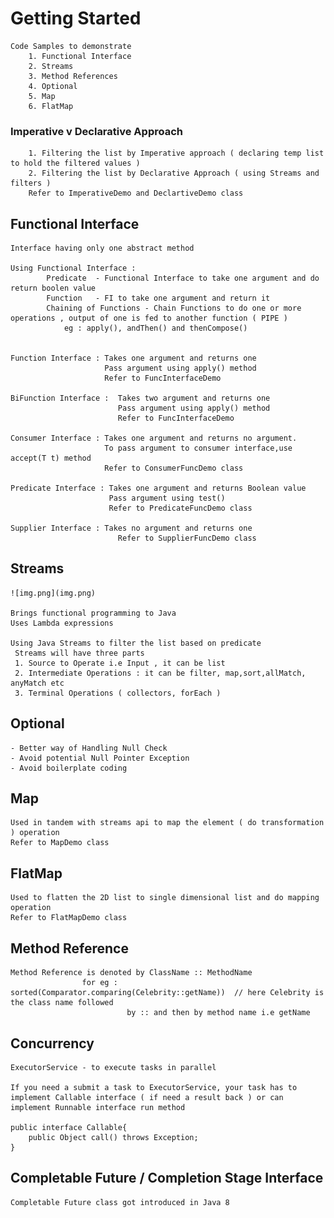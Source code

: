# Getting Started

    Code Samples to demonstrate
        1. Functional Interface
        2. Streams
        3. Method References
        4. Optional 
        5. Map
        6. FlatMap

### Imperative v Declarative Approach

	    1. Filtering the list by Imperative approach ( declaring temp list to hold the filtered values )
        2. Filtering the list by Declarative Approach ( using Streams and filters )
        Refer to ImperativeDemo and DeclartiveDemo class

## Functional Interface

    Interface having only one abstract method

    Using Functional Interface :
            Predicate  - Functional Interface to take one argument and do return boolen value
            Function   - FI to take one argument and return it
            Chaining of Functions - Chain Functions to do one or more operations , output of one is fed to another function ( PIPE )
                eg : apply(), andThen() and thenCompose()
                
    
    Function Interface : Takes one argument and returns one
                         Pass argument using apply() method
                         Refer to FuncInterfaceDemo

    BiFunction Interface :  Takes two argument and returns one 
                            Pass argument using apply() method
                            Refer to FuncInterfaceDemo

    Consumer Interface : Takes one argument and returns no argument. 
                         To pass argument to consumer interface,use accept(T t) method
                         Refer to ConsumerFuncDemo class
    
    Predicate Interface : Takes one argument and returns Boolean value
                          Pass argument using test()
                          Refer to PredicateFuncDemo class
    
    Supplier Interface : Takes no argument and returns one
                            Refer to SupplierFuncDemo class

## Streams 

    ![img.png](img.png)
    
    Brings functional programming to Java
    Uses Lambda expressions

    Using Java Streams to filter the list based on predicate
     Streams will have three parts
     1. Source to Operate i.e Input , it can be list
     2. Intermediate Operations : it can be filter, map,sort,allMatch, anyMatch etc
     3. Terminal Operations ( collectors, forEach )

## Optional

    - Better way of Handling Null Check
    - Avoid potential Null Pointer Exception
    - Avoid boilerplate coding

## Map
    Used in tandem with streams api to map the element ( do transformation ) operation
    Refer to MapDemo class 

## FlatMap
    Used to flatten the 2D list to single dimensional list and do mapping operation
    Refer to FlatMapDemo class

## Method Reference

    Method Reference is denoted by ClassName :: MethodName
                    for eg :  sorted(Comparator.comparing(Celebrity::getName))  // here Celebrity is the class name followed
                              by :: and then by method name i.e getName


## Concurrency

    ExecutorService - to execute tasks in parallel
    
    If you need a submit a task to ExecutorService, your task has to
    implement Callable interface ( if need a result back ) or can implement Runnable interface run method

    public interface Callable{
        public Object call() throws Exception;
    }

## Completable Future / Completion Stage Interface

    Completable Future class got introduced in Java 8
    